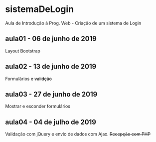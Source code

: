 # sistemaDeLogin
Aula de Introdução à Prog. Web - Criação de um sistema de Login

## aula01 - 06 de junho de 2019
Layout Bootstrap

## aula02 - 13 de junho de 2019
Formulários e ~~validção~~

## aula03 - 27 de junho de 2019 
Mostrar e esconder formulários

## aula04 - 04 de julho de 2019
Validação com jQuery e envio de 
dados com Ajax. ~~Recepção com PHP~~


